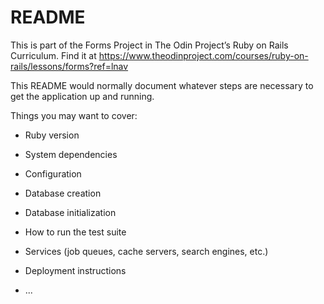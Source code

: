 # README
This is part of the Forms Project in The Odin Project’s Ruby on Rails Curriculum. Find it at https://www.theodinproject.com/courses/ruby-on-rails/lessons/forms?ref=lnav

This README would normally document whatever steps are necessary to get the
application up and running.

Things you may want to cover:

* Ruby version

* System dependencies

* Configuration

* Database creation

* Database initialization

* How to run the test suite

* Services (job queues, cache servers, search engines, etc.)

* Deployment instructions

* ...
